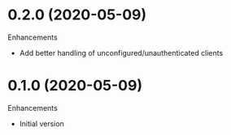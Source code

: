 # 0.2.0 (2020-05-09)
Enhancements
  - Add better handling of unconfigured/unauthenticated clients


# 0.1.0 (2020-05-09)
Enhancements
  - Initial version